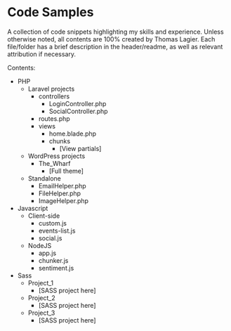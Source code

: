 Code Samples
============

A collection of code snippets highlighting my skills and experience. Unless otherwise noted, all contents are 100% created by Thomas Lagier. Each file/folder has a brief description in the header/readme, as well as relevant attribution if necessary.

Contents:

* PHP
    * Laravel projects
        * controllers
            * LoginController.php
            * SocialController.php
        * routes.php
        * views
           * home.blade.php
            * chunks
                * [View partials]
     * WordPress projects
        * The_Wharf
            * [Full theme]
    * Standalone
        * EmailHelper.php
        * FileHelper.php
        * ImageHelper.php
* Javascript
    * Client-side
        * custom.js
        * events-list.js
        * social.js
    * NodeJS
        * app.js
        * chunker.js
        * sentiment.js
* Sass
    * Project_1
        * [SASS project here]
    * Project_2
        * [SASS project here]
    * Project_3
        * [SASS project here]
